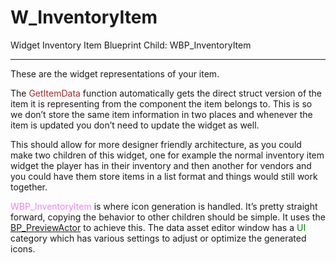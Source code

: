 # W_InventoryItem
Widget Inventory Item
Blueprint Child: WBP_InventoryItem

---

These are the widget representations of your item.

The <span style="color:brown">GetItemData</span> function automatically gets the direct struct version of the item it is representing from the component the item belongs to. This is so we don’t store the same item information in two places and whenever the item is updated you don’t need to update the widget as well.

This should allow for more designer friendly architecture, as you could make two children of this widget, one for example the normal inventory item widget the player has in their inventory and then another for vendors and you could have them store items in a list format and things would still work together.

<span style="color:violet">WBP_InventoryItem</span> is where icon generation is handled. It’s pretty straight forward, copying the behavior to other children should be simple. It uses the [BP_PreviewActor](https://inventoryframework.github.io/classes-and-settings/bp_previewactor/) to achieve this.
The data asset editor window has a <span style="color:green">UI</span> category which has various settings to adjust or optimize the generated icons.